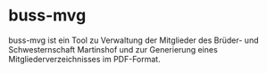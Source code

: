 # buss-mvg

buss-mvg ist ein Tool zu Verwaltung der Mitglieder des Brüder- und Schwesternschaft Martinshof und zur Generierung eines Mitgliederverzeichnisses im PDF-Format.